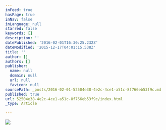 ```yaml
---
inFeed: true
hasPage: true
inNav: false
inLanguage: null
starred: false
keywords: []
description: ''
datePublished: '2016-02-01T16:30:25.232Z'
dateModified: '2015-12-17T04:01:15.538Z'
title: ''
author: []
authors: []
publisher:
  name: null
  domain: null
  url: null
  favicon: null
sourcePath: _posts/2016-02-01-52504e38-4e2c-4ce1-a51c-8f766eb53f9c.md
published: true
url: 52504e38-4e2c-4ce1-a51c-8f766eb53f9c/index.html
_type: Article

---
```

![](https://the-grid-user-content.s3-us-west-2.amazonaws.com/98dcddd4-8172-4544-8565-ba4d2f7c4934.jpg)
